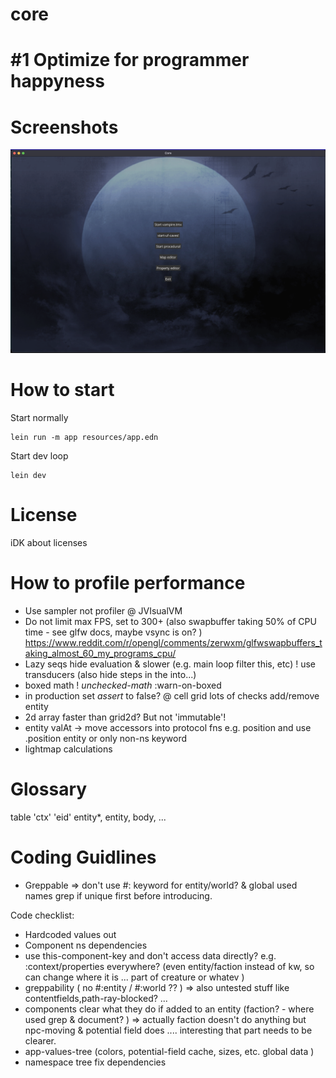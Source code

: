 # core

# #1 Optimize for programmer happyness

# Screenshots

![foo](screenshots/main.png)

# How to start

Start normally
```
lein run -m app resources/app.edn
```

Start dev loop
```
lein dev
```

# License

iDK about licenses

# How to profile performance

* Use sampler not profiler @ JVIsualVM
* Do not limit max FPS, set to 300+
    (also swapbuffer taking 50% of CPU time - see glfw docs, maybe vsync is on? )
    https://www.reddit.com/r/opengl/comments/zerwxm/glfwswapbuffers_taking_almost_60_my_programs_cpu/
* Lazy seqs hide evaluation & slower (e.g. main loop filter this, etc) ! use transducers (also hide steps in the into...)
* boxed math ! *unchecked-math* :warn-on-boxed
* in production set *assert* to false? @ cell grid lots of checks add/remove entity
* 2d array faster than grid2d? But not 'immutable'!
* entity valAt → move accessors into protocol fns e.g. position and use .position entity or only non-ns keyword
* lightmap calculations

# Glossary

table 'ctx' 'eid' entity*, entity, body, ...

# Coding Guidlines

* Greppable => don't use #: keyword for entity/world? & global used names grep if unique first before introducing.

Code checklist:
* Hardcoded values out
* Component ns dependencies
* use this-component-key and don't access data directly? e.g. :context/properties everywhere?
    (even entity/faction instead of kw, so can change where it is ... part of creature or whatev )
* greppability ( no #:entity / #:world ?? )
=> also untested stuff like contentfields,path-ray-blocked? ...
* components clear what they do if added to an entity (faction? - where used grep & document? )
=> actually faction doesn't do anything but npc-moving & potential field does .... interesting
that part needs to be clearer.
* app-values-tree (colors, potential-field cache, sizes, etc. global data )
* namespace tree fix dependencies
